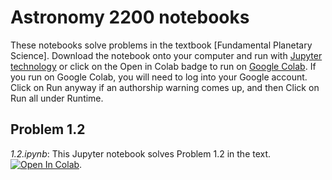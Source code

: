 # Astronomy 2200 notebooks

These notebooks solve problems in the textbook [Fundamental Planetary Science].  Download the notebook onto your computer and run with [Jupyter technology](https://jupyter.org) or click on the Open in Colab badge to run on [Google Colab](https://colab.research.google.com/notebooks/intro.ipynb?utm_source=scs-index).  If you run on Google Colab, you will need to log into your Google account.  Click on Run anyway if an authorship warning comes up, and then Click on Run all under Runtime.

## Problem 1.2

*1.2.ipynb*: This Jupyter notebook solves Problem 1.2 in the text.  [![Open In Colab](https://colab.research.google.com/assets/colab-badge.svg)](https://colab.research.google.com/github/mbradle/astr2200/blob/main/1.2.ipynb). 

